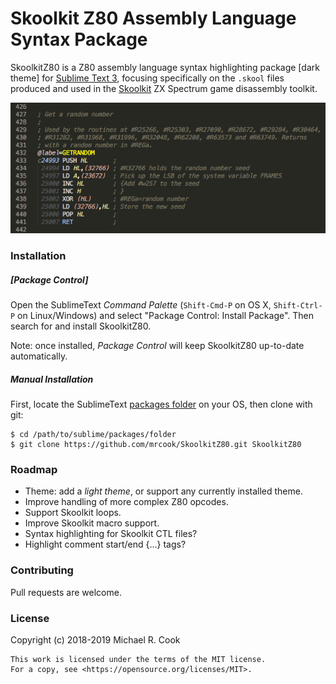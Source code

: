 # Skoolkit Z80 Assembly Language Syntax Package

SkoolkitZ80 is a Z80 assembly language syntax highlighting package [dark theme] for [Sublime Text 3](https://www.sublimetext.com/), focusing specifically on the `.skool` files produced and used in the [Skoolkit](http://skoolkit.ca/) ZX Spectrum game disassembly toolkit.

![SkoolkitZ80 Example](images/skoolkitz80-syntax.png?raw=true "Example of SkoolkitZ80 syntax highlighting")


### Installation

##### [Package Control]

Open the SublimeText _Command Palette_ (`Shift-Cmd-P` on OS X, `Shift-Ctrl-P` on Linux/Windows) and select "Package Control: Install Package". Then search for and install SkoolkitZ80.

Note: once installed, _Package Control_ will keep SkoolkitZ80 up-to-date automatically.

##### Manual Installation

First, locate the SublimeText [packages folder](http://docs.sublimetext.info/en/latest/basic_concepts.html#the-packages-directory) on your OS, then clone with git:

    $ cd /path/to/sublime/packages/folder
    $ git clone https://github.com/mrcook/SkoolkitZ80.git SkoolkitZ80


### Roadmap

- Theme: add a _light theme_, or support any currently installed theme.
- Improve handling of more complex Z80 opcodes.
- Support Skoolkit loops.
- Improve Skoolkit macro support.
- Syntax highlighting for Skoolkit CTL files?
- Highlight comment start/end {...} tags?


### Contributing

Pull requests are welcome.


### License

Copyright (c) 2018-2019 Michael R. Cook

```
This work is licensed under the terms of the MIT license.
For a copy, see <https://opensource.org/licenses/MIT>.
```